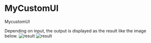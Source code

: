 # MyCustomUI
MycustomUI


Depending on input, the output is displayed as the result like the image below.
![result](https://github.com/gentle-ohige/CustomUI-iOS.git/appvideo1.gif)
![result](https://github.com/gentle-ohige/CustomUI-iOS.git/appvideo2.gif)
